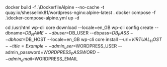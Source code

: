 docker build -f .\DockerfileAlpine --no-cache -t quay.io/shesselink81/wordpress-nginx:alpine-latest .
docker compose -f .\docker-compose-alpine.yml up -d

cd /usr/html
wp-cli core download --locale=en_GB
wp-cli config create --dbname=$DB_NAME --dbuser=$DB_USER --dbpass=$DB_PASS --dbhost=$DB_HOST --locale=en_GB
wp-cli core install --url=$VIRTUAL_HOST --title=Example --admin_user=$WORDPRESS_USER --admin_password=$WORDPRESS_PASSWORD --admin_email=$WORDPRESS_EMAIL
